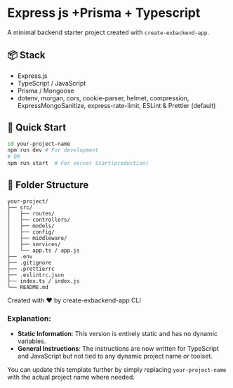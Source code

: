 # Express js +Prisma + Typescript

A minimal backend starter project created with `create-exbackend-app`.

## 📦 Stack
- Express.js
- TypeScript / JavaScript
- Prisma / Mongoose
- dotenv, morgan, cors, cookie-parser, helmet, compression, ExpressMongoSanitize, express-rate-limit, ESLint &  Prettier (default)

## 🚀 Quick Start

```bash
cd your-project-name
npm run dev # For development
# OR
npm run start  # For server Start(production)

```
## 🧱 Folder Structure

```
your-project/
├── src/
│   ├── routes/
│   ├── controllers/
│   ├── models/
│   ├── config/
│   ├── middleware/
│   ├── services/
│   └── app.ts / app.js
├── .env
├── .gitignore
├── .prettierrc
├── .eslintrc.json
├── index.ts / index.js
└── README.md
```

Created with ❤️ by create-exbackend-app CLI
### Explanation:
- **Static Information**: This version is entirely static and has no dynamic variables.
- **General Instructions**: The instructions are now written for TypeScript and JavaScript but not tied to any dynamic project name or toolset.

You can update this template further by simply replacing `your-project-name` with the actual project name where needed.
